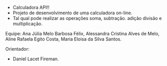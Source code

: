 - Calculadora API!!
- Projeto de desenvolvimento de uma calculadora on-line. 
- Tal qual pode realizar as operações soma, subtração. adição divisão e multiplicação. 

Equipe: Ana Júlia Melo Barbosa Félix, Alessandra Cristina Alves de Melo, Aline Rafaela Egito Costa, Maria Eloisa da Silva Santos.

Orientador:
- Daniel Lacet Fireman.